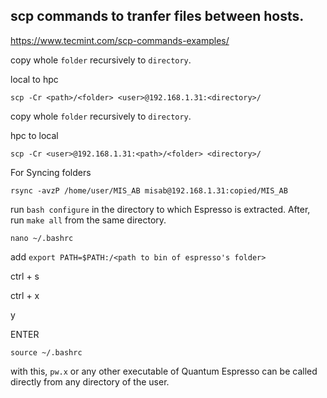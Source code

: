 





## scp commands to tranfer files between hosts.


https://www.tecmint.com/scp-commands-examples/

copy whole `folder` recursively to `directory`. 

local to hpc
```
scp -Cr <path>/<folder> <user>@192.168.1.31:<directory>/
```

copy whole `folder` recursively to `directory`.

hpc to local
```
scp -Cr <user>@192.168.1.31:<path>/<folder> <directory>/
```

For Syncing folders
```
rsync -avzP /home/user/MIS_AB misab@192.168.1.31:copied/MIS_AB
```

run ```bash configure``` in the directory to which Espresso is extracted.
After, run ```make all``` from the same directory.
```
nano ~/.bashrc
```
add `export PATH=$PATH:/<path to bin of espresso's folder>`

ctrl + s

ctrl + x

y

ENTER

```
source ~/.bashrc
```
with this, `pw.x` or any other executable of Quantum Espresso can be called directly from any directory of the user.